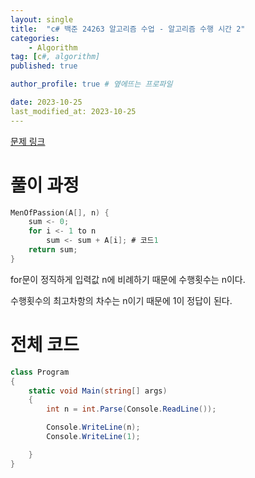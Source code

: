 ```yaml
---
layout: single
title:  "c# 백준 24263 알고리즘 수업 - 알고리즘 수행 시간 2"
categories: 
    - Algorithm
tag: [c#, algorithm]
published: true

author_profile: true # 옆에뜨는 프로파일

date: 2023-10-25
last_modified_at: 2023-10-25
---
```

[문제 링크](https://www.acmicpc.net/problem/24263)

# 풀이 과정
```c
MenOfPassion(A[], n) {
    sum <- 0;
    for i <- 1 to n
        sum <- sum + A[i]; # 코드1
    return sum;
}
```

for문이 정직하게 입력값 n에 비례하기 때문에 수행횟수는 n이다.

수행횟수의 최고차항의 차수는 n이기 때문에 1이 정답이 된다.

# 전체 코드
```c#
class Program
{
    static void Main(string[] args)
    {
        int n = int.Parse(Console.ReadLine());

        Console.WriteLine(n);
        Console.WriteLine(1);

    }
}
```